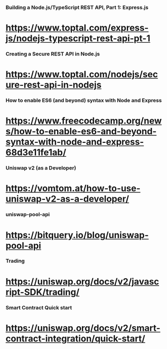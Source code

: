 
### Building a Node.js/TypeScript REST API, Part 1: Express.js
# https://www.toptal.com/express-js/nodejs-typescript-rest-api-pt-1

### Creating a Secure REST API in Node.js
# https://www.toptal.com/nodejs/secure-rest-api-in-nodejs

### How to enable ES6 (and beyond) syntax with Node and Express
# https://www.freecodecamp.org/news/how-to-enable-es6-and-beyond-syntax-with-node-and-express-68d3e11fe1ab/

### Uniswap v2 (as a Developer)
# https://vomtom.at/how-to-use-uniswap-v2-as-a-developer/

### uniswap-pool-api
# https://bitquery.io/blog/uniswap-pool-api

### Trading
# https://uniswap.org/docs/v2/javascript-SDK/trading/

### Smart Contract Quick start
# https://uniswap.org/docs/v2/smart-contract-integration/quick-start/



